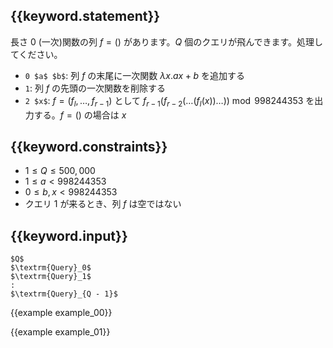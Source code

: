 ## {{keyword.statement}}
長さ $0$ (一次)関数の列 $f = ()$ があります。$Q$ 個のクエリが飛んできます。処理してください。

- `0 $a$ $b$`: 列 $f$ の末尾に一次関数 $\lambda x. ax + b$ を追加する
- `1`: 列 $f$ の先頭の一次関数を削除する
- `2 $x$`: $f = (f_{l}, \dots, f_{r - 1})$ として $f _ {r - 1}(f _ {r - 2}(\dots (f _ l(x)) \dots)) \bmod 998244353$ を出力する。$f = ()$ の場合は $x$

## {{keyword.constraints}}

- $1 \leq Q \leq 500,000$
- $1 \leq a \lt 998244353$
- $0 \leq b, x \lt 998244353$
- クエリ $1$ が来るとき、列 $f$ は空ではない

## {{keyword.input}}

~~~
$Q$
$\textrm{Query}_0$
$\textrm{Query}_1$
:
$\textrm{Query}_{Q - 1}$
~~~

{{example example_00}}

{{example example_01}}
